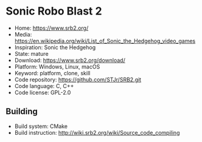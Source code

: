 # Sonic Robo Blast 2

- Home: https://www.srb2.org/
- Media: https://en.wikipedia.org/wiki/List_of_Sonic_the_Hedgehog_video_games
- Inspiration: Sonic the Hedgehog
- State: mature
- Download: https://www.srb2.org/download/
- Platform: Windows, Linux, macOS
- Keyword: platform, clone, skill
- Code repository: https://github.com/STJr/SRB2.git
- Code language: C, C++
- Code license: GPL-2.0

## Building

- Build system: CMake
- Build instruction: http://wiki.srb2.org/wiki/Source_code_compiling
